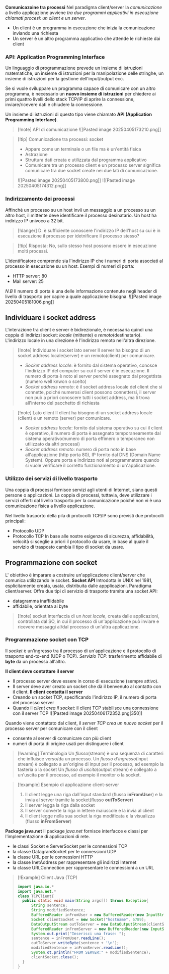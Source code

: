 **Comunicazoine tra processi**
Nel paradigma client/server la *comunicazione* a livello applicazione avviene *tra due programmi applicativi in esecuzione chiamati procesi: un client e un server*.
- Un client è un programma in esecuzione che inizia la comunicazione inviando una richiesta
- Un server è un altro programma applicativo che attende le richieste dai client
### API: Application Programming Interface 
Un linguaggio di programmazione prevede un insieme di istruzioni matematiche, un insieme di istruzioni per la manipolazione delle stringhe, un insieme di istruzioni per la gestione dell'input/output ecc.

Se si vuole sviluppare un programma capace di comunicare con un altro programma, è necessario un **nuovo insieme di istruzioni** per chiedere ai primi quattro livelli dello stack TCP/IP di aprire la connessione, inviare/ricevere dati e chiudere la connessione.

Un insieme di istruzioni di questo tipo viene chiamato **API (Application Programming Interface)**.

>[!note] API di comunicazione
>![[Pasted image 20250405173210.png]]

>[!tip] Comunicazione tra processi: socket
>- Appare come un terminale o un file ma è un'entità fisica
>- Astrazione
>- Struttura dati creata e utilizzata dal programma applicativo
>- Comunicare tra un processo client e un processo server significa comunicare tra due socket create nei due lati di comunicazione.
>
>![[Pasted image 20250405173800.png]]
>![[Pasted image 20250405174312.png]]

### Indirizzamento dei processi 
 Affinché un processo su un host invii un messaggio a un processo su un altro host, il mittente deve identificare il processo desinatario. Un host ha indirizzo IP univoco a 32 bit.
 >[!danger] D: è sufficiente conoscere l'indirizzo IP dell'host su cui è in esecuzione il processo per idetnificare il processo stesso?
 
 >[!tip] Risposta: No, sullo stesso host possono essere in esecuzione molti processi.

L'identificatore comprende sia l'indirizzo IP che i numeri di porta associati al processo in esecuzione su un host.
Esempi di numeri di porta:
- HTTP server: 80
- Mail server: 25

*N.B* Il numero di porta è una delle informazione contenute negli header di livello di trasporto per capire a quale applicazione bisogna.
![[Pasted image 20250405181006.png]]
## Individuare i socket address
L'interazione tra client e server è bidirezionale, è necessaria quindi una coppia di indirizzi socket: *locale* (mittente) e *remoto*(destinatario).
L'indirizzo locale in una direzione è l'indirizzo remoto nell'altra direzione.

>[!note] Individuare i socket lato server
>Il server ha bisogno di un socket address locale(server) e un remoto(client) per comunicare.
>- *Socket address locale*: è fornito dal sistema operativo, conosce l'indirizzo IP del computer su cui il server è in esecuzione. Il numero di porta è noto al server perché assegnato dal progettista (numero well knwon o scelto)
>- *Socket address remoto*: è il socket address locale del client che si connette, poiché numerosi client possono connettersi, il server non può a priori conoscere tutti i socket address, ma li trova all'interno del pacchetto di richiesta

>[!note] Lato client
>Il client ha bisogno di un socket address locale (client) e un remoto (server) per comunicare.
>- *Socket address locale*: fornito dal sistema operativo su cui il client è operativo, il numero di porta è assegnato temporaneamente dal sistema operativo(numero di porta effimero o temporaneo non utilizzato da altri processi)
>- *Socket address remoto*: numero di porta noto in base all'applicazione (http porta 80), IP fornito dal DNS (Domain Name System). Oppure porta e indirizzo noti al programmatore quando si vuole verificare il corretto funzionamento di un'applicazione.

### Utilizzo dei servizi di livello trasporto
Una coppia di processi fornisce servizi agli utenti di Internet, siano questi persone o applicazioni. La coppia di processi, tuttavia, deve utilizzare i servizi offerti dal livello trasporto per la comunicazione poiché non vi è una comunicazione fisica a livello applicazione.

Nel livello trasporto della pila di protocolli TCP/IP sono previsti due protocolli principali:
- Protocollo UDP
- Protocollo TCP
In base alle nostre esigenze di sicurezza, affidabilità, velocità si sceglie a priori il protocollo da usare, in base al quale il servizio di trasposto cambia il tipo di socket da usare.

## Programmazione con socket
L' obiettivo è imparare a costruire un'applicazione client/server che comunica utilizzando le socket.
**Socket API**
Introdotta in UNIX nel 1981, esplicitamente creata, usata, distribuita dalle appplicazioni. Paradigma client/server. 
Offre due tipi di servizio di trasporto tramite una socket API:
- datagramma inaffiidabile
- affidabile, orientata ai byte
>[!note] socket
>Interfaccia di un *host locale*, creata dalle applicazioni, controllata dal SO, in cui il processo di un'applicazione può inviare e ricevere messaggi al/dal processo di un'altra applicazione.

### Programmazione socket con TCP
Il *socket* è un'ingresso tra il processo di un'applicazione e il protocollo di trasporto end-to-end (UDP o TCP).
*Servizio TCP*: trasferimento affidabile di **byte** da un processo all'altro.

**Il client deve contattare il server**
- Il processo server deve essere in corso di esecuzione (sempre attivo). 
- Il server deve aver creato un socket che dà il benvenuto al contatto con il client.
**Il client contatta il server**
- Creando un socket TCP, specificando l'indirizzo IP, il numero di porta del processo server
- Quando il *client crea il socket*: il client TCP stabilisce una connessione con il server TCP
![[Pasted image 20250406172352.png|350]]

Quando viene contattato dal client, il *server TCP crea un nuovo socket* per il processo server per comunicare con il client
- consente al server di comunicare con più client
- numeri di porta di origine usati per distinguere i client
>[!warning] Terminologia
>Un *flusso*(stream) è una sequenza di caratteri che influisce verso/da un processo.
>Un *flusso d'ingresso*(input stream) è collegato a un'origine di input per il processo, ad esempio la tasteria o la socket
>Un *flusso di uscita*(output stream) è collegato a un'uscita per il processo, ad esempio il monitor o la socket.

>[!example] Esempio di applicazione client-server
>1) Il client legge una riga dall'input standard (flusso **inFromUser**) e la invia al server tramite la socket(flusso **outToServer**)
>2) Il server legga la riga dalla socket
>3) Il server converte la riga in lettere maiuscole e la invia al client
>4) Il client legge nella sua socket la riga modificata e la visualizza (flusso **inFromServer**)

**Package java.net**
Il package *java.net* fornisce interfacce e classi per l'implementazione di applicazioni di rete.
- le classi Socket e ServerSocket per le connessioni TCP
- la classe DatagramSocket per le connessioni UDP
- la classe URL per le connessioni HTTP
- la classe InetAddress per rappresentare gli indirizzi Internet
- la classe URLConnection per rappresentare le connessioni a un URL

>[!Example] Client Java (TCP)
>```Java
>import java.io.*
>import java.net.*
>class TCPClient{
>	public static void main(String args[]) throws Exception{
>		String sentence;
>		String modifiedSentence;
>		BufferedReader inFromUser = new BufferedReader(new InputStreamReader(System.in));
>		Socket clientSocket = new Socket("hostname", 6789);
>		DataOutputStream outToServer = new DataOutputStream(clientSocket.getOutputStream());
>		BufferedReader inFromServer = new BufferedReader(new InputStreamReader(clientSocket.getInputStream()));
>		System.out.print("Inserisci una frase: ");
>		sentence = inFromUser.readLine();
>		outToServer.writeByte(sentence + '\n');
>		modifiedSentence = inFromServer.readLine();
>		System.ot.println("FROM SERVER:" + modifiedSentence);
>		clientSocket.close();
>	}
>}
>```



